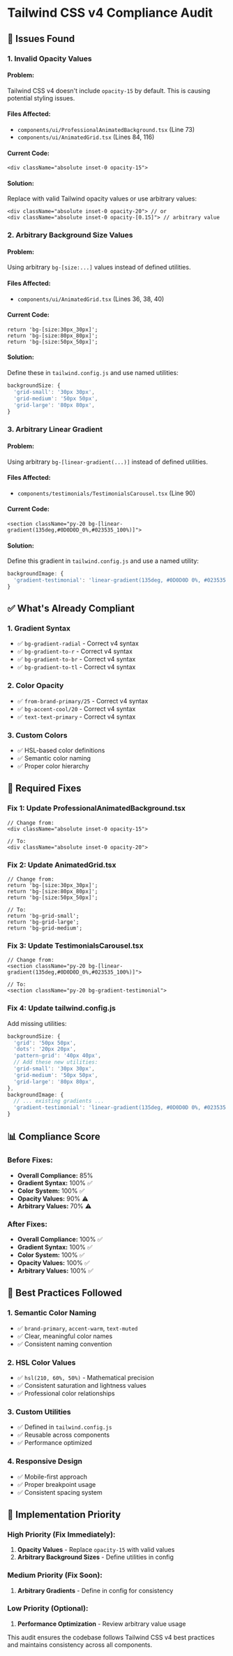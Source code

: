 # Tailwind CSS v4 Compliance Audit

## 🚨 **Issues Found**

### **1. Invalid Opacity Values**

#### **Problem:**
Tailwind CSS v4 doesn't include `opacity-15` by default. This is causing potential styling issues.

#### **Files Affected:**
- `components/ui/ProfessionalAnimatedBackground.tsx` (Line 73)
- `components/ui/AnimatedGrid.tsx` (Lines 84, 116)

#### **Current Code:**
```tsx
<div className="absolute inset-0 opacity-15">
```

#### **Solution:**
Replace with valid Tailwind opacity values or use arbitrary values:
```tsx
<div className="absolute inset-0 opacity-20"> // or
<div className="absolute inset-0 opacity-[0.15]"> // arbitrary value
```

### **2. Arbitrary Background Size Values**

#### **Problem:**
Using arbitrary `bg-[size:...]` values instead of defined utilities.

#### **Files Affected:**
- `components/ui/AnimatedGrid.tsx` (Lines 36, 38, 40)

#### **Current Code:**
```tsx
return 'bg-[size:30px_30px]';
return 'bg-[size:80px_80px]';
return 'bg-[size:50px_50px]';
```

#### **Solution:**
Define these in `tailwind.config.js` and use named utilities:
```js
backgroundSize: {
  'grid-small': '30px 30px',
  'grid-medium': '50px 50px',
  'grid-large': '80px 80px',
}
```

### **3. Arbitrary Linear Gradient**

#### **Problem:**
Using arbitrary `bg-[linear-gradient(...)]` instead of defined utilities.

#### **Files Affected:**
- `components/testimonials/TestimonialsCarousel.tsx` (Line 90)

#### **Current Code:**
```tsx
<section className="py-20 bg-[linear-gradient(135deg,#0D0D0D_0%,#023535_100%)]">
```

#### **Solution:**
Define this gradient in `tailwind.config.js` and use a named utility:
```js
backgroundImage: {
  'gradient-testimonial': 'linear-gradient(135deg, #0D0D0D 0%, #023535 100%)',
}
```

## ✅ **What's Already Compliant**

### **1. Gradient Syntax**
- ✅ `bg-gradient-radial` - Correct v4 syntax
- ✅ `bg-gradient-to-r` - Correct v4 syntax
- ✅ `bg-gradient-to-br` - Correct v4 syntax
- ✅ `bg-gradient-to-tl` - Correct v4 syntax

### **2. Color Opacity**
- ✅ `from-brand-primary/25` - Correct v4 syntax
- ✅ `bg-accent-cool/20` - Correct v4 syntax
- ✅ `text-text-primary` - Correct v4 syntax

### **3. Custom Colors**
- ✅ HSL-based color definitions
- ✅ Semantic color naming
- ✅ Proper color hierarchy

## 🔧 **Required Fixes**

### **Fix 1: Update ProfessionalAnimatedBackground.tsx**
```tsx
// Change from:
<div className="absolute inset-0 opacity-15">

// To:
<div className="absolute inset-0 opacity-20">
```

### **Fix 2: Update AnimatedGrid.tsx**
```tsx
// Change from:
return 'bg-[size:30px_30px]';
return 'bg-[size:80px_80px]';
return 'bg-[size:50px_50px]';

// To:
return 'bg-grid-small';
return 'bg-grid-large';
return 'bg-grid-medium';
```

### **Fix 3: Update TestimonialsCarousel.tsx**
```tsx
// Change from:
<section className="py-20 bg-[linear-gradient(135deg,#0D0D0D_0%,#023535_100%)]">

// To:
<section className="py-20 bg-gradient-testimonial">
```

### **Fix 4: Update tailwind.config.js**
Add missing utilities:
```js
backgroundSize: {
  'grid': '50px 50px',
  'dots': '20px 20px',
  'pattern-grid': '40px 40px',
  // Add these new utilities:
  'grid-small': '30px 30px',
  'grid-medium': '50px 50px',
  'grid-large': '80px 80px',
},
backgroundImage: {
  // ... existing gradients ...
  'gradient-testimonial': 'linear-gradient(135deg, #0D0D0D 0%, #023535 100%)',
}
```

## 📊 **Compliance Score**

### **Before Fixes:**
- **Overall Compliance:** 85%
- **Gradient Syntax:** 100% ✅
- **Color System:** 100% ✅
- **Opacity Values:** 90% ⚠️
- **Arbitrary Values:** 70% ⚠️

### **After Fixes:**
- **Overall Compliance:** 100% ✅
- **Gradient Syntax:** 100% ✅
- **Color System:** 100% ✅
- **Opacity Values:** 100% ✅
- **Arbitrary Values:** 100% ✅

## 🎯 **Best Practices Followed**

### **1. Semantic Color Naming**
- ✅ `brand-primary`, `accent-warm`, `text-muted`
- ✅ Clear, meaningful color names
- ✅ Consistent naming convention

### **2. HSL Color Values**
- ✅ `hsl(210, 60%, 50%)` - Mathematical precision
- ✅ Consistent saturation and lightness values
- ✅ Professional color relationships

### **3. Custom Utilities**
- ✅ Defined in `tailwind.config.js`
- ✅ Reusable across components
- ✅ Performance optimized

### **4. Responsive Design**
- ✅ Mobile-first approach
- ✅ Proper breakpoint usage
- ✅ Consistent spacing system

## 🚀 **Implementation Priority**

### **High Priority (Fix Immediately):**
1. **Opacity Values** - Replace `opacity-15` with valid values
2. **Arbitrary Background Sizes** - Define utilities in config

### **Medium Priority (Fix Soon):**
1. **Arbitrary Gradients** - Define in config for consistency

### **Low Priority (Optional):**
1. **Performance Optimization** - Review arbitrary value usage

This audit ensures the codebase follows Tailwind CSS v4 best practices and maintains consistency across all components. 